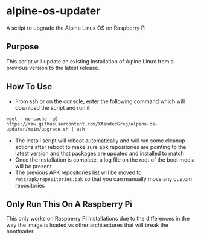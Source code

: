 # alpine-os-updater
A script to upgrade the Alpine Linux OS on Raspberry Pi

## Purpose
This script will update an existing installation of Alpine Linux from a previous version to the latest release.

## How To Use
 - From ssh or on the console, enter the following command which will download the script and run it
```
wget --no-cache -qO- https://raw.githubusercontent.com/XtendedGreg/alpine-os-updater/main/upgrade.sh | ash
```
 - The install script will reboot automatically and will run some cleanup actions after reboot to make sure apk repositories are pointing to the latest version and that packages are updated and installed to match
 - Once the installation is complete, a log file on the root of the boot media will be present
 - The previous APK repositories list will be moved to ```/etc/apk/repositories.bak``` so that you can manually move any custom repositories

## Only Run This On A Raspberry Pi
This only works on Raspberry Pi Installations due to the differences in the way the image is loaded vs other architectures that will break the bootloader.
